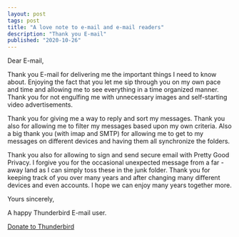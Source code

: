 ```yaml
---
layout: post
tags: post
title: "A love note to e-mail and e-mail readers"
description: "Thank you E-mail"
published: "2020-10-26"
---
```


Dear E-mail,

Thank you E-mail for delivering me the important things I need to know about. Enjoying the fact that you let me sip through you on my own pace and time and allowing me to see everything in a time organized manner. Thank you for not engulfing me with unnecessary images and self-starting video advertisements.

Thank you for giving me a way to reply and sort my messages. Thank you also for allowing me to filter my messages based upon my own criteria. Also a big thank you (with imap and SMTP) for allowing me to get to my messages on different devices and having them all synchronize the folders.

Thank you also for allowing to sign and send secure email with Pretty Good Privacy. I forgive you for the occasional unexpected message from a far - away land as I can simply toss these in the junk folder. Thank you for keeping track of you over many years and after changing many different devices and even accounts. I hope we can enjoy many years together more.

Yours sincerely,

A happy Thunderbird E-mail user. 


[Donate to Thunderbird](https://www.thunderbird.net/en-US/)
